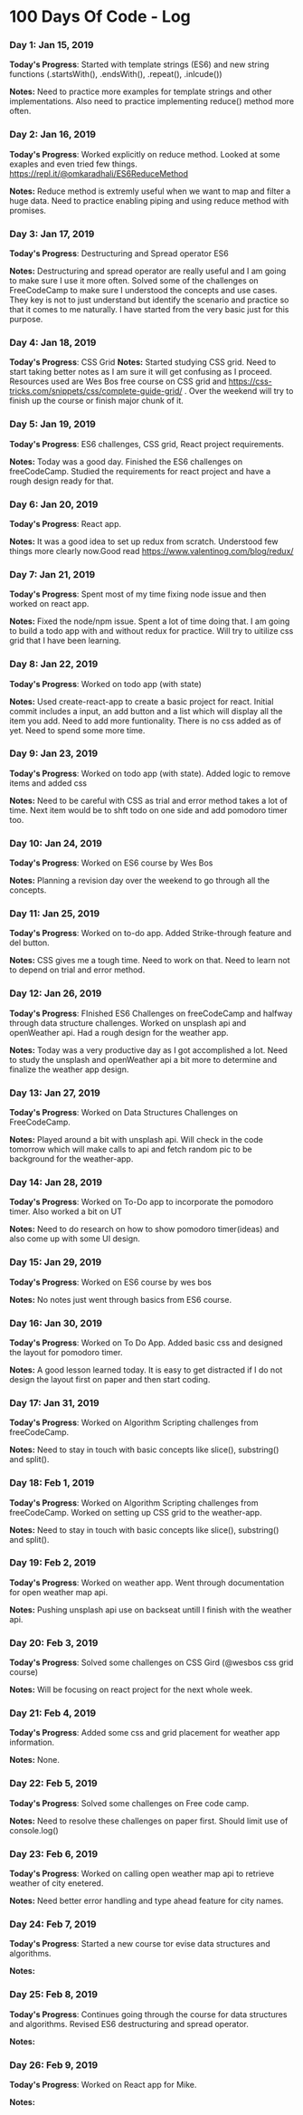 # 100 Days Of Code - Log

### Day 1: Jan 15, 2019 


**Today's Progress**: Started with template strings (ES6) and new string functions (.startsWith(), .endsWith(), .repeat(), .inlcude())

**Notes:** Need to practice more examples for template strings and other implementations. Also need to practice implementing reduce() method more often.

### Day 2: Jan 16, 2019 


**Today's Progress**: Worked explicitly on reduce method. Looked at some exaples and even tried few things. https://repl.it/@omkaradhali/ES6ReduceMethod

**Notes:** Reduce method is extremly useful when we want to map and filter a huge data. Need to practice enabling piping and using reduce method with promises.

### Day 3: Jan 17, 2019 


**Today's Progress**: Destructuring and Spread operator ES6

**Notes:** Destructuring and spread operator are really useful and I am going to make sure I use it more often. Solved some of the challenges on FreeCodeCamp to make sure I understood the concepts and use cases. They key is not to just understand but identify the scenario and practice so that it comes to me naturally. I have started from the very basic just for this purpose.

### Day 4: Jan 18, 2019 


**Today's Progress**: CSS Grid
**Notes:** Started studying CSS grid. Need to start taking better notes as I am sure it will get confusing as I proceed. Resources used are Wes Bos free course on CSS grid and https://css-tricks.com/snippets/css/complete-guide-grid/ . Over the weekend will try to finish up the course or finish major chunk of it.

### Day 5: Jan 19, 2019 


**Today's Progress**: ES6 challenges, CSS grid, React project requirements.

**Notes:** Today was a good day. Finished the ES6 challenges on freeCodeCamp. Studied the requirements for react project and have a rough design ready for that.


### Day 6: Jan 20, 2019 


**Today's Progress**: React app.

**Notes:** It was a good idea to set up redux from scratch. Understood few things more clearly now.Good read https://www.valentinog.com/blog/redux/


### Day 7: Jan 21, 2019 


**Today's Progress**: Spent most of my time fixing node issue and then worked on react app.

**Notes:** Fixed the node/npm issue. Spent a lot of time doing that. I am going to build a todo app with and without redux for practice. Will try to uitilize css grid that I have been learning.


### Day 8: Jan 22, 2019 


**Today's Progress**: Worked on todo app (with state)

**Notes:** Used create-react-app to create a basic project for react. Initial commit includes a input, an add button and a list which will display all the item you add. Need to add more funtionality. There is no css added as of yet. Need to spend some more time.


### Day 9: Jan 23, 2019 


**Today's Progress**: Worked on todo app (with state). Added logic to remove items and added css

**Notes:** Need to be careful with CSS as trial and error method takes a lot of time. Next item would be to shft todo on one side and add pomodoro timer too.


### Day 10: Jan 24, 2019 


**Today's Progress**: Worked on ES6 course by Wes Bos

**Notes:** Planning a revision day over the weekend to go through all the concepts.


### Day 11: Jan 25, 2019 


**Today's Progress**: Worked on to-do app. Added Strike-through feature and del button.

**Notes:** CSS gives me a tough time. Need to work on that. Need to learn not to depend on trial and error method.


### Day 12: Jan 26, 2019 


**Today's Progress**: FInished ES6 Challenges on freeCodeCamp and halfway through data structure challenges. Worked on unsplash api and openWeather api. Had a rough design for the weather app.

**Notes:** Today was a very productive day as I got accomplished a lot. Need to study the unsplash and openWeather api a bit more to determine and finalize the weather app design.


### Day 13: Jan 27, 2019 


**Today's Progress**: Worked on Data Structures Challenges on FreeCodeCamp.

**Notes:** Played around a bit with unsplash api. Will check in the code tomorrow which will make calls to api and fetch random pic to be background for the weather-app.



### Day 14: Jan 28, 2019 


**Today's Progress**: Worked on To-Do app to incorporate the pomodoro timer. Also worked a bit on UT

**Notes:** Need to do research on how to show pomodoro timer(ideas) and also come up with some UI design.


### Day 15: Jan 29, 2019 


**Today's Progress**: Worked on ES6 course by wes bos

**Notes:** No notes just went through basics from ES6 course.


### Day 16: Jan 30, 2019 


**Today's Progress**: Worked on To Do App. Added basic css and designed the layout for pomodoro timer.

**Notes:** A good lesson learned today. It is easy to get distracted if I do not design the layout first on paper and then start coding.


### Day 17: Jan 31, 2019 


**Today's Progress**: Worked on Algorithm Scripting challenges from freeCodeCamp.

**Notes:** Need to stay in touch with basic concepts like slice(), substring() and split().



### Day 18: Feb 1, 2019 


**Today's Progress**: Worked on Algorithm Scripting challenges from freeCodeCamp. Worked on setting up CSS grid to the weather-app.

**Notes:** Need to stay in touch with basic concepts like slice(), substring() and split().


### Day 19: Feb 2, 2019 


**Today's Progress**: Worked on weather app. Went through documentation for open weather map api.

**Notes:** Pushing unsplash api use on backseat untill I finish with the weather api.



### Day 20: Feb 3, 2019 


**Today's Progress**: Solved some challenges on CSS Gird (@wesbos css grid course)

**Notes:** Will be focusing on react project for the next whole week.


### Day 21: Feb 4, 2019 


**Today's Progress**: Added some css and grid placement for weather app information.

**Notes:** None.



### Day 22: Feb 5, 2019 


**Today's Progress**: Solved some challenges on Free code camp.

**Notes:** Need to resolve these challenges on paper first. Should limit use of console.log()


### Day 23: Feb 6, 2019 


**Today's Progress**: Worked on calling open weather map api to retrieve weather of city enetered.

**Notes:** Need better error handling and type ahead feature for city names.


### Day 24: Feb 7, 2019 


**Today's Progress**: Started a new course tor evise data structures and algorithms.

**Notes:** 


### Day 25: Feb 8, 2019 


**Today's Progress**: Continues going through the course for data structures and algorithms. Revised ES6 destructuring and spread operator.

**Notes:** 


### Day 26: Feb 9, 2019 


**Today's Progress**: Worked on React app for Mike.

**Notes:** 

